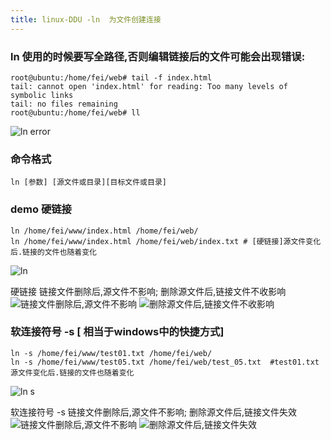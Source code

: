 ```yaml
---
title: linux-DDU -ln  为文件创建连接  
---
```

### ln 使用的时候要写全路径,否则编辑链接后的文件可能会出现错误:

```
root@ubuntu:/home/fei/web# tail -f index.html 
tail: cannot open 'index.html' for reading: Too many levels of symbolic links
tail: no files remaining
root@ubuntu:/home/fei/web# ll
```

![ln error](/img/ubuntu/linux_command/linux_ln/error.png "ln error")

### 命令格式
```
ln [参数] [源文件或目录][目标文件或目录]
```

### demo 硬链接
```
ln /home/fei/www/index.html /home/fei/web/    
ln /home/fei/www/index.html /home/fei/web/index.txt # [硬链接]源文件变化后.链接的文件也随着变化
```

![ln](/img/ubuntu/linux_command/linux_ln/ln.png "ln")

硬链接
链接文件删除后,源文件不影响; 
删除源文件后,链接文件不收影响
![链接文件删除后,源文件不影响](/img/ubuntu/linux_command/linux_ln/ln_001.png "链接文件删除后,源文件不影响")
![删除源文件后,链接文件不收影响](/img/ubuntu/linux_command/linux_ln/ln_002.png "删除源文件后,链接文件不收影响")


### 软连接符号 -s   [ 相当于windows中的快捷方式]
```
ln -s /home/fei/www/test01.txt /home/fei/web/
ln -s /home/fei/www/test05.txt /home/fei/web/test_05.txt  #test01.txt 源文件变化后.链接的文件也随着变化
```

![ln s](/img/ubuntu/linux_command/linux_ln/ln_s.png "ln s 软连接符号")

软连接符号 -s
链接文件删除后,源文件不影响; 
删除源文件后,链接文件失效
![链接文件删除后,源文件不影响](/img/ubuntu/linux_command/linux_ln/ln_01.png "链接文件删除后,源文件不影响")
![删除源文件后,链接文件失效](/img/ubuntu/linux_command/linux_ln/ln_02.png "删除源文件后,链接文件失效")







































































